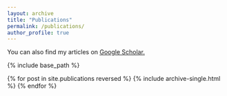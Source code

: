 ```yaml
---
layout: archive
title: "Publications"
permalink: /publications/
author_profile: true
---
```


You can also find my articles on <u><a href="https://scholar.google.com/citations?user=_325fyQAAAAJ&hl=en">Google Scholar</a>.</u>

{% include base_path %}

{% for post in site.publications reversed %}
  {% include archive-single.html %}
{% endfor %}

